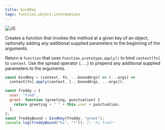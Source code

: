 ```yaml
---
title: bindKey
tags: function,object,intermediate
---
```


![JS](https://img.shields.io/badge/supports-javascript-yellow.svg?style=flat-square)

Creates a function that invokes the method at a given key of an object, optionally adding any additional supplied parameters to the beginning of the arguments.

Return a `function` that uses `Function.prototype.apply()` to bind `context[fn]` to `context`.
Use the spread operator (`...`) to prepend any additional supplied parameters to the arguments.

```js
const bindKey = (context, fn, ...boundArgs) => (...args) =>
  context[fn].apply(context, [...boundArgs, ...args]);
```

```js
const freddy = {
  user: "fred",
  greet: function (greeting, punctuation) {
    return greeting + " " + this.user + punctuation;
  },
};
const freddyBound = bindKey(freddy, "greet");
console.log(freddyBound("hi", "!")); // 'hi fred!'
```
